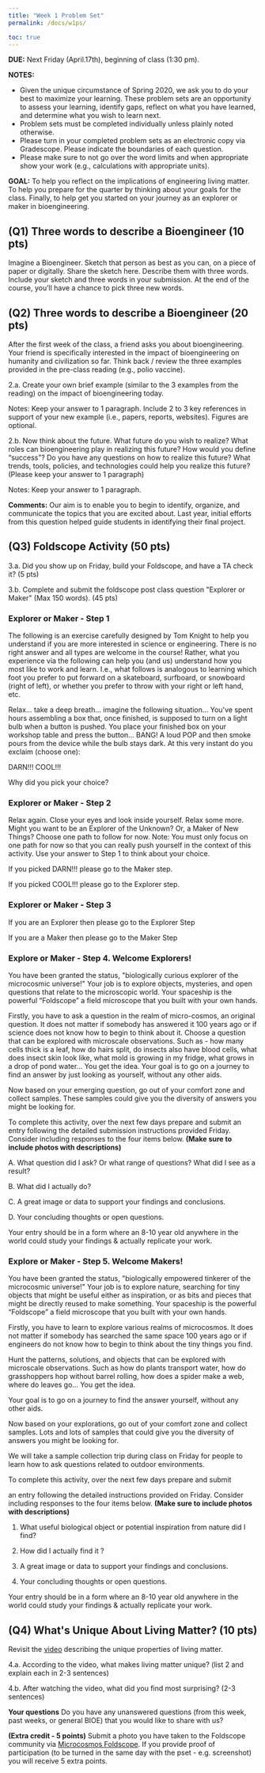 ```yaml
---
title: "Week 1 Problem Set"
permalink: /docs/w1ps/

toc: true
---
```


**DUE:** Next Friday (April.17th), beginning of class (1:30 pm).

**NOTES:** 
  - Given the unique circumstance of Spring 2020, we ask you to do your best to maximize your learning. These problem sets are an opportunity to assess your learning, identify gaps, reflect on what you have learned, and determine what you wish to learn next. 
  - Problem sets must be completed individually unless plainly noted otherwise.
  - Please turn in your completed problem sets as an electronic copy via Gradescope. Please indicate the boundaries of each question.  
  - Please make sure to not go over the word limits and when appropriate show your work (e.g., calculations with appropriate units).

**GOAL:** To help you reflect on the implications of engineering living matter. To help you prepare for the quarter by thinking about your goals for the class. Finally, to help get you started on your journey as an explorer or maker in bioengineering.

## (Q1) Three words to describe a Bioengineer (10 pts)

Imagine a Bioengineer. Sketch that person as best as you can, on a piece of paper or digitally. 
Share the sketch here.  Describe them with three words. Include your sketch and three words in your submission. 
At the end of the course, you’ll have a chance to pick three new words. 
 
## (Q2) Three words to describe a Bioengineer (20 pts)

After the first week of the class, a friend asks you about bioengineering. Your friend is specifically interested in the impact of bioengineering on humanity and civilization so far. 
Think back / review the three examples provided in the pre-class reading (e.g., polio vaccine).

2.a. Create your own brief example (similar to the 3 examples from the reading) on the impact of bioengineering today. 

Notes: Keep your answer to 1 paragraph. Include 2 to 3 key references in support of your new example (i.e., papers, reports, websites). Figures are optional.

2.b. Now think about the future. What future do you wish to realize?  What roles can bioengineering play in realizing this future?  How would you define “success”?  Do you have any questions on how to realize this future?  What trends, tools, policies, and technologies could help you realize this future? (Please keep your answer to 1 paragraph)

Notes: Keep your answer to 1 paragraph.

**Comments:** Our aim is to enable you to begin to identify, organize, and communicate the topics that you are excited about.  Last year, initial efforts from this question helped guide students in identifying their final project. 

## (Q3) Foldscope Activity (50 pts)

3.a. Did you show up on Friday, build your Foldscope, and have a TA check it? (5 pts)

3.b. Complete and submit the foldscope post class question "Explorer or Maker" (Max 150 words). (45 pts)

### Explorer or Maker - Step 1

The following is an exercise carefully designed by Tom Knight to help you understand if you are more interested in science or engineering.  There is no right answer and all types are welcome in the course!  Rather, what you experience via the following can help you (and us) understand how you most like to work and learn.  I.e., what follows is analogous to learning which foot you prefer to put forward on a skateboard, surfboard, or snowboard (right of left), or whether you prefer to throw with your right or left hand, etc.

Relax… take a deep breath… imagine the following situation… You've spent hours assembling a box that, once finished, is supposed to turn on a light bulb when a button is pushed. You place your finished box on your workshop table and press the button... BANG!  A loud POP and then smoke pours from the device while the bulb stays dark. At this very instant do you exclaim (choose one):

DARN!!! 		COOL!!!

Why did you pick your choice? 

### Explorer or Maker - Step 2

Relax again. Close your eyes and look inside yourself. Relax some more. Might you want to be an Explorer of the Unknown?  Or, a Maker of New Things? Choose one path to follow for now. Note: You must only focus on one path for now so that you can really push yourself in the context of this activity. Use your answer to Step 1 to think about your choice. 

  If you picked DARN!!!  please go to the Maker step.
  
  If you picked  COOL!!! please go to the Explorer step.

### Explorer or Maker - Step 3

If you are an Explorer then please go to the Explorer Step

If you are a Maker then please go to the Maker Step

### Explore or Maker - Step 4.  Welcome Explorers!

You have been granted the status, "biologically curious explorer of the microcosmic universe!" Your job is to explore objects, mysteries, and open questions that relate to the microscopic world. Your spaceship is the powerful “Foldscope” a field microscope that  you built with your own hands.

Firstly, you have to ask a question in the realm of micro-cosmos, an original question. It does not matter if somebody has answered it 100 years ago or if science does not know how to begin to think about it. Choose a question that can be explored with microscale observations. Such as - how many cells thick is a leaf, how do hairs split, do insects also have blood cells, what does insect skin look like, what mold is growing in my fridge, what grows in a drop of pond water... You get the idea. Your goal is to go on a journey to find an answer by just looking as yourself, without any other aids.

Now based on your emerging  question, go out of your comfort zone and collect samples. These samples could give you the diversity of answers you might be looking for. 

To complete this activity, over the next few days prepare and submit an entry  following the detailed submission instructions provided Friday. Consider including responses to the four items below. **(Make sure to include photos with descriptions)**

A. What question did I ask? Or what range of questions? What did I see as a result?

B. What did I actually do?

C. A great image or data to support your findings and conclusions.

D. Your concluding thoughts or open questions.

Your entry should be in a form where an 8-10 year old anywhere in the world could study your findings & actually replicate your work.

### Explore or Maker - Step 5. Welcome Makers!

You have been granted the status, "biologically empowered tinkerer of the microcosmic universe!" Your job is to explore nature, searching for tiny objects that might be useful either as inspiration, or as bits and pieces that might be directly reused to make something. Your spaceship is the powerful “Foldscope” a field microscope that you built with your own hands.

Firstly, you have to learn to explore various realms of microcosmos. It does not matter if somebody has searched the same space 100 years ago or if engineers do not know how to begin to think about the tiny things you find.

Hunt the patterns, solutions, and objects that can be explored with microscale observations. Such as how do plants transport water, how do grasshoppers hop without barrel rolling, how does a spider make a web, where do leaves go… You get the idea.

Your goal is to go on a journey to find the answer yourself, without any other aids.

Now based on your explorations, go out of your comfort zone and collect samples. Lots and lots of samples that could give you the diversity of answers you might be looking for.

We will take a sample collection trip during class on Friday for people to learn how to ask questions related to outdoor environments.

To complete this activity, over the next few days prepare and submit

an entry following the detailed instructions provided on Friday.  Consider including responses to the four items below. **(Make sure to include photos with descriptions)**

1. What useful biological object or potential inspiration from nature did I find?

2. How did I actually find it ?

3. A great image or data to support your findings and conclusions.

4. Your concluding thoughts or open questions.

Your entry should be in a form where an 8-10 year old anywhere in the world could study your findings & actually replicate your work.

## (Q4) What's Unique About Living Matter? (10 pts)

Revisit the [video](https://youtu.be/NpZ3PXTnxdw) describing the unique properties of living matter.  

4.a. According to the video, what makes living matter unique? (list 2 and explain each in 2-3 sentences) 

4.b. After watching the video, what did you find most surprising? (2-3 sentences) 

**Your questions** Do you have any unanswered questions (from this week, past weeks, or general BIOE) that you would like to share with us?

**(Extra credit - 5 points)** Submit a photo you have taken to the Foldscope community via [Microcosmos Foldscope](http://microcosmos.foldscope.com/). If you provide proof of participation (to be turned in the same day with the pset - e.g. screenshot) you will receive 5 extra points. 
